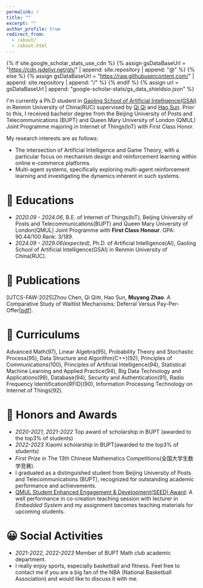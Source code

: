 ```yaml
---
permalink: /
title: ""
excerpt: ""
author_profile: true
redirect_from: 
  - /about/
  - /about.html
---
```


{% if site.google_scholar_stats_use_cdn %}
{% assign gsDataBaseUrl = "https://cdn.jsdelivr.net/gh/" | append: site.repository | append: "@" %}
{% else %}
{% assign gsDataBaseUrl = "https://raw.githubusercontent.com/" | append: site.repository | append: "/" %}
{% endif %}
{% assign url = gsDataBaseUrl | append: "google-scholar-stats/gs_data_shieldsio.json" %}

<span class='anchor' id='about-me'></span>
I'm currently a Ph.D student in [Gaoling School of Artificial Intelligence(GSAI)](http://ai.ruc.edu.cn/) in Renmin University of China(RUC) supervised by [Qi Qi](https://gsai.ruc.edu.cn/qiqi) and [Hao Sun](https://gsai.ruc.edu.cn/haosun). Prior to this, I received bachelor degree from the Beijing University of Posts and Telecommunications (BUPT) and Queen Mary University of London (QMUL) Joint Programme majoring in Internet of Things(IoT) with First Class Honor.


<!-- My primary research interests lie at the intersection of AI and Game Theory, 
with particular emphasis on their applications in online advertising ecosystems, mechanism design, 
and the evolutionary dynamics of complex systems. Also, I am deeply engaged in developing and analyzing multi-agent decision-making systems. -->
My research interests are as follows:

- The intersection of Artificial Intelligence and Game Theory, with a particular focus on mechanism design and reinforcement learning within online e-commerce platforms.
- Multi-agent systems, specifically exploring multi-agent reinforcement learning and investigating the dynamics inherent in such systems.


# 🏫 Educations
- *2020.09 - 2024.06*, B.E. of Internet of Things(IoT), Beijing University of Posts and Telecommunications(BUPT) and Queen Mary University of London(QMUL) Joint Programme with **First Class Honour**. GPA: 90.44/100 Rank: 3/189.
- *2024.09 - 2029.06(expected)*, Ph.D. of Artificial Intelligence(AI), Gaoling School of Artificial Intelligence(GSAI) in Renmin University of China(RUC).

# 📝 Publications 
[IJTCS-FAW-2025]Zhou Chen, Qi Qi✉, Hao Sun, **Muyang Zhao**. A Comparative Study of Waitlist Mechanisms: Deferral Versus Pay-Per-Offer[[pdf](https://link.springer.com/content/pdf/10.1007/978-981-96-8312-3_19)].

# 📖 Curriculums
Advanced Math(97), Linear Algebra(95), Probability Theory and Stochastic Process(95), Data Structure and Algorithm(C++)(92), Principles of Communications(100), 
Principles of Artificial Intelligence(94), Statistical Machine Learning and Applied Practice(94), Big Data Technology and Applications(98), Database(94), Security and Authentication(91), Radio Frequency Identification(RFID)(90), Information Processing Technology on Internet of Things(92).

<!-- # 🙋‍♂️ Academic Involvement
- **Teaching Assistant** - Python Programming Language \
*Gaoling School of Artificial Intelligence (GSAI), Renmin University of China(RUC)*\
*Sep. 2024 - Present*\
Assisted in the instruction of Python programming, providing support during lectures and guiding students through hands-on coding exercises. Responsible for grading assignments, answering student queries, and offering one-on-one help during office hours to enhance students' understanding of fundamental programming concepts and practices. Contributed to course material development and provided feedback to improve course delivery. 

- **Guest Lecturer** - Principles of Communications \
*Beijing University of Posts and Telecommunications(BUPT)*\
*Nov.  2022*\
 I delivered a specialized short lecture on the Principles of Communications to all students in my major. The lecture primarily focused on Fourier Transform, emphasizing its critical role in analyzing communication signals. I also covered key concepts related to the modulation and demodulation of analog and digital signals, providing insights into how these techniques are applied in real-world communication systems. Additionally, I discussed the design of transmission systems, exploring the fundamental principles that guide the efficient transmission of signals over various types of channels. This lecture provided a detailed understanding of these core concepts, offering my peers a strong foundation for advanced studies in communications. -->



# 🥇 Honors and Awards
- *2020-2021, 2021-2022* Top award of scholarship in BUPT (awarded to the top3% of students)
- *2022-2023* Xiaomi scholarship in BUPT(awarded to the top3% of students) 
- *First Prize in* The 13th Chinese Mathematics Competitions(全国大学生数学竞赛).
- I graduated as a distinguished student from Beijing University of Posts and Telecommunications (BUPT), recognized for outstanding academic performance and achievements.
- [QMUL Student Enhanced Engagement & Development(SEED) Award](https://www.qmul.ac.uk/eecs/china/jtlc/project-showcase/co-creation/): A well performance in co-creation teaching session with lecturer in *Embedded System* and my assignment becomes teaching materials for upcoming students.

# 😀 Social Activities
- *2021-2022, 2022-2023* Member of BUPT Math club academic department.
- I really enjoy sports, especially basketball and fitness. Feel free to contact me if you are a big fan of the NBA (National Basketball Association) and would like to discuss it with me. 
<!-- In basketball, my favorite stars are James Harden, Jalen Brunson, and Manu Ginóbili. All of them have great basketball IQ. Most importantly, they started their careers coming off the bench and eventually became stars. I like to watch NBA game recordings and analyze the tactics. As for fitness, I not only like to improve my strength levels but also focus on functional training, which is training to enhance athletic performance. My dream is to one day use my knowledge to become an NBA trainer or assistant coach. -->

